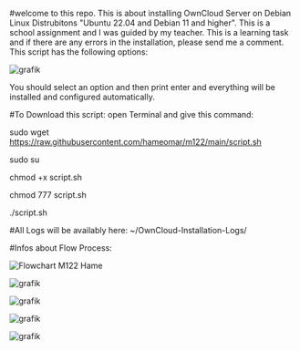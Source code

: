 #welcome to this repo.
This is about installing OwnCloud Server on Debian Linux Distrubitons "Ubuntu 22.04 and Debian 11 and higher".
This is a school assignment and I was guided by my teacher.
This is a learning task and if there are any errors in the installation, please send me a comment.
This script has the following options:

![grafik](https://user-images.githubusercontent.com/102586033/211348633-0353281a-c51f-4180-8036-420575519a06.png)


You should select an option and then print enter and everything will be installed and configured automatically.

#To Download this script:
open Terminal and give this command:

sudo wget https://raw.githubusercontent.com/hameomar/m122/main/script.sh

sudo su 

chmod +x script.sh

chmod 777 script.sh

./script.sh

#All Logs will be availably here:
~/OwnCloud-Installation-Logs/

#Infos about Flow Process:


![Flowchart M122 Hame](https://user-images.githubusercontent.com/102586033/211359651-f15b284e-2867-4e49-9526-5cfbe8fa002d.png)


![grafik](https://user-images.githubusercontent.com/102586033/211359951-b82d23a1-3d59-4d5e-82f9-600ca7cbfd10.png)


![grafik](https://user-images.githubusercontent.com/102586033/211359810-0db67dc9-4c2a-4f05-a613-600d59a2859c.png)


![grafik](https://user-images.githubusercontent.com/102586033/211360036-85ed91d5-bcd7-42e8-96bc-10a9cd04038f.png)

![grafik](https://user-images.githubusercontent.com/102586033/211360106-f735f74c-0b2c-488f-84c1-d3fa80bda286.png)


